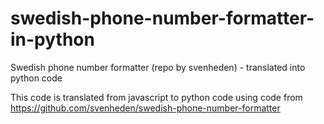 # swedish-phone-number-formatter-in-python
Swedish phone number formatter (repo by svenheden) - translated into python code

This code is translated from javascript to python code using code from https://github.com/svenheden/swedish-phone-number-formatter 
